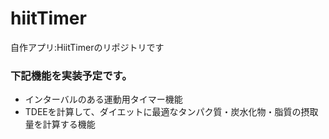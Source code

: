 # hiitTimer
自作アプリ:HiitTimerのリポジトリです

### 下記機能を実装予定です。
- インターバルのある運動用タイマー機能
- TDEEを計算して、ダイエットに最適なタンパク質・炭水化物・脂質の摂取量を計算する機能
